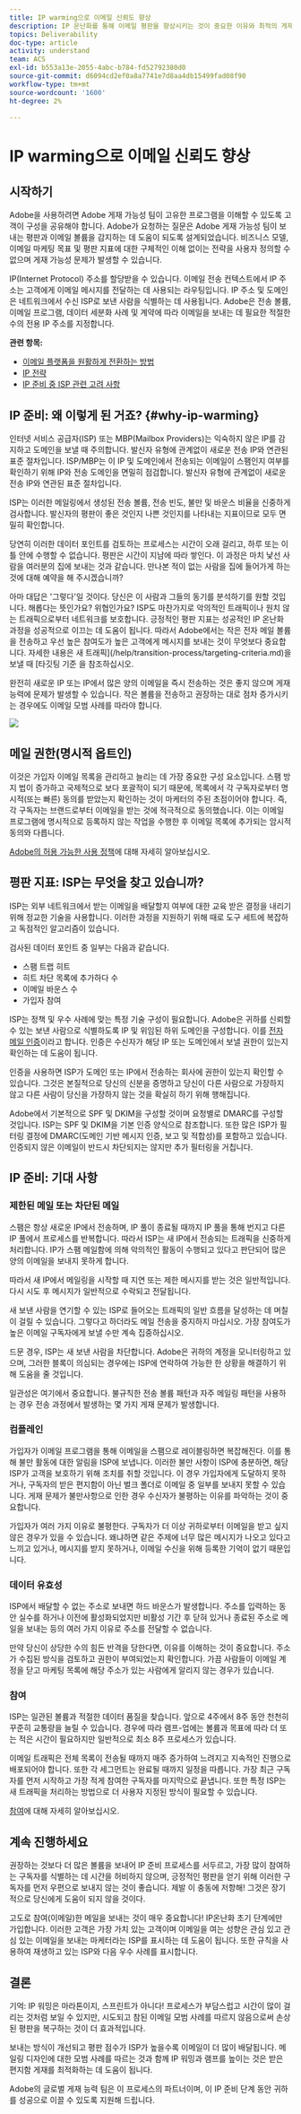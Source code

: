 ```yaml
---
title: IP warming으로 이메일 신뢰도 향상
description: IP 온난화를 통해 이메일 평판을 향상시키는 것이 중요한 이유와 최적의 게재 능력을 위해 어떻게 진행해야 하는지 알아봅니다.
topics: Deliverability
doc-type: article
activity: understand
team: ACS
exl-id: b553a13e-2055-4abc-b784-fd52792380d0
source-git-commit: d6094cd2ef0a8a7741e7d8aa4db15499fad08f90
workflow-type: tm+mt
source-wordcount: '1600'
ht-degree: 2%

---
```


# IP warming으로 이메일 신뢰도 향상

<!--Increase your email reputation with IP warming

## IP Warming overview

In the Adobe Deliverability Consulting and Deliverability Operations teams, we have a vested interest in helping new Campaign customers be as successful as possible as they embark on the route of an IP warming process. If you’ve never been a part of such a project, you may have a lot of questions about it. Let’s get down to the details!-->

## 시작하기

Adobe을 사용하려면 Adobe 게재 가능성 팀이 고유한 프로그램을 이해할 수 있도록 고객이 구성을 공유해야 합니다. Adobe가 요청하는 질문은 Adobe 게재 가능성 팀이 보내는 평판과 이메일 볼륨을 감지하는 데 도움이 되도록 설계되었습니다. 비즈니스 모델, 이메일 마케팅 목표 및 평판 지표에 대한 구체적인 이해 없이는 전략을 사용자 정의할 수 없으며 게재 가능성 문제가 발생할 수 있습니다.

IP(Internet Protocol) 주소를 할당받을 수 있습니다. 이메일 전송 컨텍스트에서 IP 주소는 고객에게 이메일 메시지를 전달하는 데 사용되는 라우팅입니다. IP 주소 및 도메인은 네트워크에서 수신 ISP로 보낸 사람을 식별하는 데 사용됩니다. Adobe은 전송 볼륨, 이메일 프로그램, 데이터 세분화 사례 및 계약에 따라 이메일을 보내는 데 필요한 적절한 수의 전용 IP 주소를 지정합니다.

**관련 항목:**
* [이메일 플랫폼을 원활하게 전환하는 방법](../../help/transition-process/switching-email-platforms.md)
* [IP 전략](../../help/transition-process/infrastructure.md#ip-strategy)
* [IP 준비 중 ISP 관련 고려 사항](../../help/transition-process/isp-specific-considerations-during-ip-warming.md)

## IP 준비: 왜 이렇게 된 거죠? {#why-ip-warming}

인터넷 서비스 공급자(ISP) 또는 MBP(Mailbox Providers)는 익숙하지 않은 IP를 감지하고 도메인을 보낼 때 주의합니다. 발신자 유형에 관계없이 새로운 전송 IP와 연관된 표준 절차입니다. ISP/MBP는 이 IP 및 도메인에서 전송되는 이메일이 스팸인지 여부를 확인하기 위해 IP와 전송 도메인을 면밀히 점검합니다.  발신자 유형에 관계없이 새로운 전송 IP와 연관된 표준 절차입니다.

ISP는 이러한 메일링에서 생성된 전송 볼륨, 전송 빈도, 불만 및 바운스 비율을 신중하게 검사합니다. 발신자의 평판이 좋은 것인지 나쁜 것인지를 나타내는 지표이므로 모두 면밀히 확인합니다.

당연히 이러한 데이터 포인트를 검토하는 프로세스는 시간이 오래 걸리고, 하루 또는 이틀 안에 수행할 수 없습니다. 평판은 시간이 지남에 따라 쌓인다. 이 과정은 마치 낯선 사람을 여러분의 집에 보내는 것과 같습니다. 만나본 적이 없는 사람을 집에 들어가게 하는 것에 대해 예약을 해 주시겠습니까?

아마 대답은 &#39;그렇다&#39;일 것이다. 당신은 이 사람과 그들의 동기를 분석하기를 원할 것입니다. 해롭다는 뜻인가요? 위협인가요? ISP도 마찬가지로 악의적인 트래픽이나 원치 않는 트래픽으로부터 네트워크를 보호합니다. 긍정적인 평판 지표는 성공적인 IP 온난화 과정을 성공적으로 이끄는 데 도움이 됩니다. 따라서 Adobe에서는 작은 전자 메일 볼륨을 전송하고 우선 높은 참여도가 높은 고객에게 메시지를 보내는 것이 무엇보다 중요합니다. 자세한 내용은 새 트래픽](/help/transition-process/targeting-criteria.md)을 보낼 때 [타깃팅 기준 을 참조하십시오.

완전히 새로운 IP 또는 IP에서 많은 양의 이메일을 즉시 전송하는 것은 좋지 않으며 게재 능력에 문제가 발생할 수 있습니다. 작은 볼륨을 전송하고 권장하는 대로 점차 증가시키는 경우에도 이메일 모범 사례를 따라야 합니다.

![](../../help/assets/ip-warming-volume-trend.png)

## 메일 권한(명시적 옵트인)

이것은 가입자 이메일 목록을 관리하고 늘리는 데 가장 중요한 구성 요소입니다. 스팸 방지 법이 증가하고 국제적으로 보다 포괄적이 되기 때문에, 목록에서 각 구독자로부터 명시적(또는 빠른) 동의를 받았는지 확인하는 것이 마케터의 주된 초점이어야 합니다. 즉, 각 구독자는 브랜드로부터 이메일을 받는 것에 적극적으로 동의했습니다. 이는 이메일 프로그램에 명시적으로 등록하지 않는 작업을 수행한 후 이메일 목록에 추가되는 암시적 동의와 다릅니다.

[Adobe의 허용 가능한 사용 정책](https://www.adobe.com/legal/terms/aup.html)에 대해 자세히 알아보십시오.

## 평판 지표: ISP는 무엇을 찾고 있습니까?

ISP는 외부 네트워크에서 받는 이메일을 배달할지 여부에 대한 교육 받은 결정을 내리기 위해 정교한 기술을 사용합니다. 이러한 과정을 지원하기 위해 때로 도구 세트에 복잡하고 독점적인 알고리즘이 있습니다.

검사된 데이터 포인트 중 일부는 다음과 같습니다.

* 스팸 트랩 히트
* 히트 차단 목록에 추가하다 수
* 이메일 바운스 수
* 가입자 참여

ISP는 정책 및 우수 사례에 맞는 특정 기술 구성이 필요합니다. Adobe은 귀하를 신뢰할 수 있는 보낸 사람으로 식별하도록 IP 및 위임된 하위 도메인을 구성합니다. 이를 [전자 메일 인증](/help/transition-process/infrastructure.md#authentication)이라고 합니다. 인증은 수신자가 해당 IP 또는 도메인에서 보낼 권한이 있는지 확인하는 데 도움이 됩니다.

인증을 사용하면 ISP가 도메인 또는 IP에서 전송하는 회사에 권한이 있는지 확인할 수 있습니다. 그것은 본질적으로 당신의 신분을 증명하고 당신이 다른 사람으로 가장하지 않고 다른 사람이 당신을 가장하지 않는 것을 확실히 하기 위해 행해집니다.

Adobe에서 기본적으로 SPF 및 DKIM을 구성할 것이며 요청별로 DMARC를 구성할 것입니다. ISP는 SPF 및 DKIM을 기본 인증 양식으로 참조합니다. 또한 많은 ISP가 필터링 결정에 DMARC(도메인 기반 메시지 인증, 보고 및 적합성)를 포함하고 있습니다. 인증되지 않은 이메일이 반드시 차단되지는 않지만 추가 필터링을 거칩니다.

## IP 준비: 기대 사항

### 제한된 메일 또는 차단된 메일

스팸은 항상 새로운 IP에서 전송하며, IP 풀이 종료될 때까지 IP 풀을 통해 번지고 다른 IP 풀에서 프로세스를 반복합니다. 따라서 ISP는 새 IP에서 전송되는 트래픽을 신중하게 처리합니다. IP가 스팸 메일함에 의해 악의적인 활동이 수행되고 있다고 판단되어 많은 양의 이메일을 보내지 못하게 합니다.

따라서 새 IP에서 메일링을 시작할 때 지연 또는 제한 메시지를 받는 것은 일반적입니다. 다시 시도 후 메시지가 일반적으로 수락되고 전달됩니다.

새 보낸 사람을 연기할 수 있는 ISP로 들어오는 트래픽의 일반 흐름을 달성하는 데 며칠이 걸릴 수 있습니다. 그렇다고 하더라도 메일 전송을 중지하지 마십시오. 가장 참여도가 높은 이메일 구독자에게 보낼 수만 계속 집중하십시오.

드문 경우, ISP는 새 보낸 사람을 차단합니다. Adobe은 귀하의 계정을 모니터링하고 있으며, 그러한 블록이 의심되는 경우에는 ISP에 연락하여 가능한 한 상황을 해결하기 위해 도움을 줄 것입니다.

일관성은 여기에서 중요합니다. 불규칙한 전송 볼륨 패턴과 자주 메일링 패턴을 사용하는 경우 전송 과정에서 발생하는 몇 가지 게재 문제가 발생합니다.

### 컴플레인

[](/help/metrics/complaints.md) 가입자가 이메일 프로그램을 통해 이메일을 스팸으로 레이블링하면 복잡해진다. 이를 통해 불만 활동에 대한 알림을 ISP에 보냅니다. 이러한 불만 사항이 ISP에 충분하면, 해당 ISP가 고객을 보호하기 위해 조치를 취할 것입니다. 이 경우 가입자에게 도달하지 못하거나, 구독자의 받은 편지함이 아닌 벌크 폴더로 이메일 중 일부를 보내지 못할 수 있습니다. 게재 문제가 불만사항으로 인한 경우 수신자가 불평하는 이유를 파악하는 것이 중요합니다.

가입자가 여러 가지 이유로 불평한다. 구독자가 더 이상 귀하로부터 이메일을 받고 싶지 않은 경우가 있을 수 있습니다. 왜냐하면 같은 주제에 너무 많은 메시지가 나오고 있다고 느끼고 있거나, 메시지를 받지 못하거나, 이메일 수신을 위해 등록한 기억이 없기 때문입니다.

### 데이터 유효성

ISP에서 배달할 수 없는 주소로 보내면 하드 바운스가 발생합니다. 주소를 입력하는 동안 실수를 하거나 이전에 활성화되었지만 비활성 기간 후 닫혀 있거나 종료된 주소로 메일을 보내는 등의 여러 가지 이유로 주소를 전달할 수 없습니다.

만약 당신이 상당한 수의 힘든 반격을 당한다면, 이유를 이해하는 것이 중요합니다. 주소가 수집된 방식을 검토하고 권한이 부여되었는지 확인합니다. 가끔 사람들이 이메일 계정을 닫고 마케팅 목록에 해당 주소가 있는 사람에게 알리지 않는 경우가 있습니다.

### 참여

ISP는 일관된 볼륨과 적절한 데이터 품질을 찾습니다. 앞으로 4주에서 8주 동안 천천히 꾸준히 교통량을 늘릴 수 있습니다. 경우에 따라 램프-업에는 볼륨과 목표에 따라 더 또는 적은 시간이 필요하지만 일반적으로 최소 8주 프로세스가 있습니다.

이메일 트래픽은 전체 목록이 전송될 때까지 매주 증가하여 느려지고 지속적인 진행으로 배포되어야 합니다. 또한 각 세그먼트는 완료될 때까지 일정을 따릅니다. 가장 최근 구독자를 먼저 시작하고 가장 적게 참여한 구독자를 마지막으로 끝냅니다. 또한 특정 ISP는 새 트래픽을 처리하는 방법으로 더 사용자 지정된 방식이 필요할 수 있습니다.

[참여](/help/engagement.md)에 대해 자세히 알아보십시오.

## 계속 진행하세요

권장하는 것보다 더 많은 볼륨을 보내어 IP 준비 프로세스를 서두르고, 가장 많이 참여하는 구독자를 식별하는 데 시간을 허비하지 않으며, 긍정적인 평판을 얻기 위해 이러한 구독자를 먼저 우편으로 보내지 않는 것이 좋습니다. 제발 이 충동에 저항해! 그것은 장기적으로 당신에게 도움이 되지 않을 것이다.

고도로 참여(이메일)한 메일을 보내는 것이 매우 중요합니다! IP온난화 초기 단계에만 가입합니다. 이러한 고객은 가장 가치 있는 고객이며 이메일을 여는 성향은 관심 있고 관심 있는 이메일을 보내는 마케터라는 ISP를 표시하는 데 도움이 됩니다. 또한 규칙을 사용하여 재생하고 있는 ISP와 다음 우수 사례를 표시합니다.

## 결론

기억: IP 워밍은 마라톤이지, 스프린트가 아니다!  프로세스가 부담스럽고 시간이 많이 걸리는 것처럼 보일 수 있지만, 시도되고 참된 이메일 모범 사례를 따르지 않음으로써 손상된 평판을 복구하는 것이 더 효과적입니다.

보내는 방식이 개선되고 평판 점수가 ISP가 높을수록 이메일이 더 많이 배달됩니다. 메일링 디자인에 대한 모범 사례를 따르는 것과 함께 IP 워밍과 램프를 높이는 것은 받은 편지함 게재를 최적화하는 데 도움이 됩니다.

Adobe의 글로벌 게재 능력 팀은 이 프로세스의 파트너이며, 이 IP 준비 단계 동안 귀하를 성공으로 이끌 수 있도록 지원해 드립니다.
